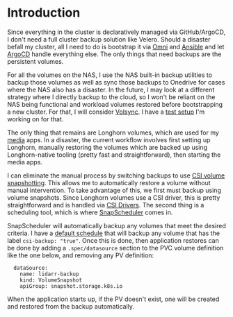 # Introduction
Since everything in the cluster is declaratively managed via GitHub/ArgoCD, I don't need a full cluster backup solution like Velero. Should a disaster befall my cluster, all I need to do is bootstrap it via [Omni](https://github.com/kenlasko/omni) and [Ansible](/ansible) and let [ArgoCD](/manifests/argocd) handle everything else. The only things that need backups are the persistent volumes.

For all the volumes on the NAS, I use the NAS built-in backup utilities to backup those volumes as well as sync those backups to Onedrive for cases where the NAS also has a disaster. In the future, I may look at a different strategy where I directly backup to the cloud, so I won't be reliant on the NAS being functional and workload volumes restored before bootstrapping a new cluster. For that, I will consider [Volsync](https://github.com/backube/volsync). I have a [test setup](/manifests/volsync) I'm working on for that.

The only thing that remains are Longhorn volumes, which are used for my [media](/media-tools) apps. In a disaster, the current workflow involves first setting up Longhorn, manually restoring the volumes which are backed up using Longhorn-native tooling (pretty fast and straightforward), then starting the media apps. 

I can eliminate the manual process by switching backups to use [CSI volume snapshotting](https://kubernetes.io/docs/concepts/storage/volume-snapshots/). This allows me to automatically restore a volume without manual intervention. To take advantage of this, we first must backup using volume snapshots. Since Longhorn volumes use a CSI driver, this is pretty straightforward and is handled via [CSI Drivers](/manifests/csi-drivers). The second thing is a scheduling tool, which is where [SnapScheduler](https://github.com/backube/snapscheduler) comes in. 

SnapScheduler will automatically backup any volumes that meet the desired criteria. I have a [default schedule](schedule.yaml) that will backup any volume that has the label `csi-backup: "true"`. Once this is done, then application restores can be done by adding a `.spec/datasource` section to the PVC volume definition like the one below, and removing any PV definition:
```
  dataSource:
    name: lidarr-backup
    kind: VolumeSnapshot
    apiGroup: snapshot.storage.k8s.io
```
When the application starts up, if the PV doesn't exist, one will be created and restored from the backup automatically.